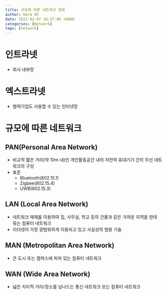 ```yaml
---
title: 규모에 따른 네트워크 종류
author: Hara Oh
date: 2022-02-07 10:37:00 +0800
categories: [Network]
tags: [network]
---
```

# 인트라넷
- 회사 내부망
# 엑스트라넷
- 협력기업도 사용할 수 있는 인터넷망
# 규모에 따른 네트워크
## PAN(Personal Area Network)
- 비교적 짧은 거리(약 10m 내)인  개인활동공간 내의 저전력 휴대기기 간의 무선 네트워크의 구성
- 표준 
  - Bluetooth(802.15.1)
  - Zigbee(802.15.4)
  - UWB(802.15.3)
## LAN (Local Area Network)
- 네트워크 매체를 이용하여 집, 사무실, 학교 등의 건물과 같은 가까운 지역을 한데 묶는 컴퓨터 네트워크 
- 이더넷이 가장 광범위하게 이용되고 있고 사실상의 범용 기술 
## MAN (Metropolitan Area Network)
- 큰 도시 또는 캠퍼스에 퍼져 있는 컴퓨터 네트워크
## WAN (Wide Area Network)
- 넓은 지리적 거리/장소를 넘나드는 통신 네트워크 또는 컴퓨터 네트워크